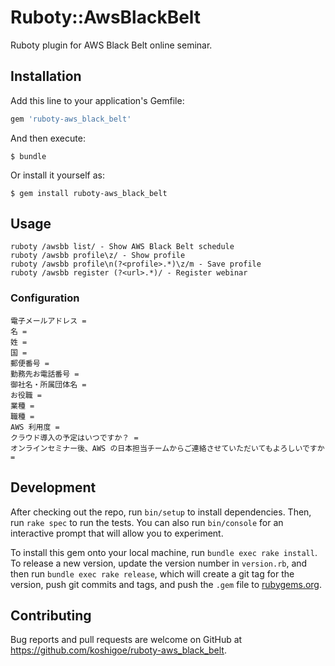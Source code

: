 # Ruboty::AwsBlackBelt

Ruboty plugin for AWS Black Belt online seminar.

## Installation

Add this line to your application's Gemfile:

```ruby
gem 'ruboty-aws_black_belt'
```

And then execute:

    $ bundle

Or install it yourself as:

    $ gem install ruboty-aws_black_belt

## Usage

```
ruboty /awsbb list/ - Show AWS Black Belt schedule
ruboty /awsbb profile\z/ - Show profile
ruboty /awsbb profile\n(?<profile>.*)\z/m - Save profile
ruboty /awsbb register (?<url>.*)/ - Register webinar
```

### Configuration

```
電子メールアドレス =
名 =
姓 =
国 =
郵便番号 =
勤務先お電話番号 =
御社名・所属団体名 =
お役職 =
業種 =
職種 =
AWS 利用度 =
クラウド導入の予定はいつですか？ =
オンラインセミナー後、AWS の日本担当チームからご連絡させていただいてもよろしいですか =
```

## Development

After checking out the repo, run `bin/setup` to install dependencies. Then, run `rake spec` to run the tests. You can also run `bin/console` for an interactive prompt that will allow you to experiment.

To install this gem onto your local machine, run `bundle exec rake install`. To release a new version, update the version number in `version.rb`, and then run `bundle exec rake release`, which will create a git tag for the version, push git commits and tags, and push the `.gem` file to [rubygems.org](https://rubygems.org).

## Contributing

Bug reports and pull requests are welcome on GitHub at https://github.com/koshigoe/ruboty-aws_black_belt.

